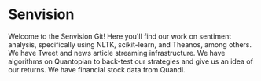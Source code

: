 # Senvision
Welcome to the Senvision Git! 
Here you'll find our work on sentiment analysis, specifically using NLTK, scikit-learn, and Theanos, among others.
We have Tweet and news article streaming infrastructure.
We have algorithms on Quantopian to back-test our strategies and give us an idea of our returns.
We have financial stock data from Quandl.
